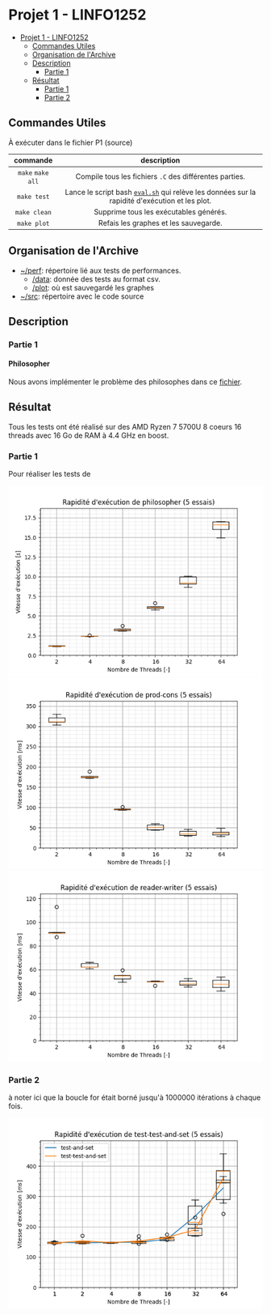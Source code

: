 # Projet 1 - LINFO1252

- [Projet 1 - LINFO1252](#projet-1---linfo1252)
  - [Commandes Utiles](#commandes-utiles)
  - [Organisation de l'Archive](#organisation-de-larchive)
  - [Description](#description)
    - [Partie 1](#partie-1)
  - [Résultat](#résultat)
    - [Partie 1](#partie-1-1)
    - [Partie 2](#partie-2)



## Commandes Utiles

À exécuter dans le fichier P1 (source)

|     commande      |                                                  description                                                   |
| :---------------: | :------------------------------------------------------------------------------------------------------------: |
| `make` `make all` |                            Compile tous les fichiers `.C` des différentes parties.                             |
|    `make test`    | Lance le script bash [`eval.sh`](perf/eval.sh) qui relève les données sur la rapidité d'exécution et les plot. |
|   `make clean`    |                                     Supprime tous les exécutables générés.                                     |
|    `make plot`    |                                     Refais les graphes et les sauvegarde.                                      |

## Organisation de l'Archive

- [~/perf](perf): répertoire lié aux tests de performances.
  - [/data](perf/data/): donnée des tests au format csv.
  - [/plot](perf/plot/): où est sauvegardé les graphes
- [~/src](src): répertoire avec le code source



## Description

### Partie 1

#### Philosopher
Nous avons implémenter le problème des philosophes dans ce [fichier](src/philosopher.c).

## Résultat

Tous les tests ont été réalisé sur des AMD Ryzen 7 5700U 8 coeurs 16 threads avec 16 Go de RAM à 4.4 GHz en boost. 

### Partie 1

Pour réaliser les tests de 

![philosopher](perf/plot/philosopher_plot.png)
![prod-cons](perf/plot/prod-cons_plot.png)
![reader-writer](perf/plot/reader-writer_plot.png)

### Partie 2

à noter ici que la boucle for était borné jusqu'à $1000000$ itérations à chaque fois.

![test-test-and-set](perf/plot/test-test-and-set_plot.png)

